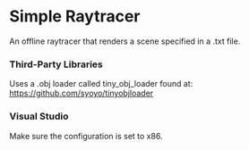 # Simple Raytracer
An offline raytracer that renders a scene specified in a .txt file.

### Third-Party Libraries
Uses a .obj loader called tiny_obj_loader found at:
https://github.com/syoyo/tinyobjloader

### Visual Studio
Make sure the configuration is set to x86. 